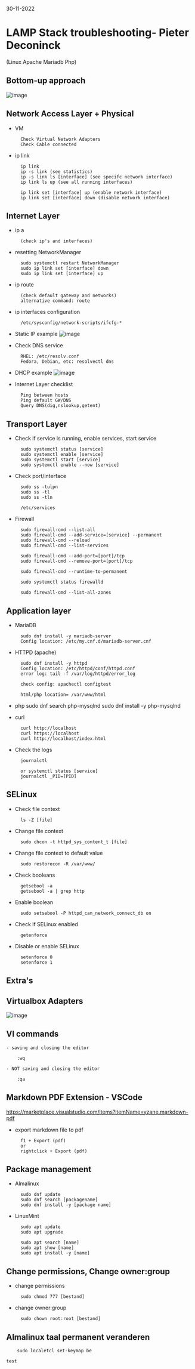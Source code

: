 30-11-2022

# LAMP Stack troubleshooting- Pieter Deconinck
(Linux Apache Mariadb Php)

## Bottom-up approach

![image](https://user-images.githubusercontent.com/100133263/204807679-4295cb9a-c274-4ad5-948b-0966f814453f.png)


## Network Access Layer + Physical

- VM
  
        Check Virtual Network Adapters
        Check Cable connected

- ip link 

        ip link
        ip -s link (see statistics)
        ip -s link ls [interface] (see specifc network interface)
        ip link ls up (see all running interfaces)
    
        ip link set [interface] up (enable network interface)
        ip link set [interface] down (disable network interface)

## Internet Layer

- ip a
  
        (check ip's and interfaces)

- resetting NetworkManager

        sudo systemctl restart NetworkManager
        sudo ip link set [interface] down
        sudo ip link set [interface] up

- ip route
  
        (check default gateway and networks)
        alternative command: route

- ip interfaces configuration

        /etc/sysconfig/network-scripts/ifcfg-*

- Static IP example
![image](https://user-images.githubusercontent.com/100133263/204814049-b6358d5f-a297-4e05-851d-81a253f99c3d.png)

- Check DNS service

        RHEL: /etc/resolv.conf
        Fedora, Debian, etc: resolvectl dns

- DHCP example
![image](https://user-images.githubusercontent.com/100133263/204814371-7d4eaa67-77ed-49be-a8d6-48bf09b1516b.png)

- Internet Layer checklist

        Ping between hosts
        Ping default GW/DNS
        Query DNS(dig,nslookup,getent)

## Transport Layer

- Check if service is running, enable services, start service

        sudo systemctl status [service]
        sudo systemctl enable [service]
        sudo systemctl start [service]
        sudo systemctl enable --now [service]

- Check port/interface
  
        sudo ss -tulpn
        sudo ss -tl
        sudo ss -tln

        /etc/services

- Firewall

        sudo firewall-cmd --list-all
        sudo firewall-cmd --add-service=[service] --permanent
        sudo firewall-cmd --reload 
        sudo firewall-cmd --list-services

        sudo firewall-cmd --add-port=[port]/tcp
        sudo firewall-cmd --remove-port=[port]/tcp

        sudo firewall-cmd --runtime-to-permanent

        sudo systemctl status firewalld

        sudo firewall-cmd --list-all-zones

## Application layer

- MariaDB
        
        sudo dnf install -y mariadb-server
        Config location: /etc/my.cnf.d/mariadb-server.cnf

- HTTPD (apache)

        sudo dnf install -y httpd
        Config location: /etc/httpd/conf/httpd.conf
        error log: tail -f /var/log/httpd/error_log

        check config: apachectl configtest

        html/php location= /var/www/html

- php
        sudo dnf search php-mysqlnd
        sudo dnf install -y php-mysqlnd

- curl

        curl http://localhost
        curl https://localhost
        curl http://localhost/index.html


- Check the logs

        journalctl

        or systemctl status [service]
        journalctl _PID=[PID]

## SELinux

- Check file context

        ls -Z [file]

- Change file context

        sudo chcon -t httpd_sys_content_t [file]

- Change file context to default value

        sudo restorecon -R /var/www/

- Check booleans

        getsebool -a
        getsebool -a | grep http

- Enable boolean

        sudo setsebool -P httpd_can_network_connect_db on

- Check if SELinux enabled

        getenforce

- Disable or enable SELinux

        setenforce 0
        setenforce 1
    	

## Extra's

## Virtualbox Adapters

![image](https://user-images.githubusercontent.com/100133263/204811594-49ff32e1-9a22-46b4-b83c-379b494dd7c5.png)


## VI commands

    - saving and closing the editor

        :wq

    - NOT saving and closing the editor

        :qa

## Markdown PDF Extension - VSCode
https://marketplace.visualstudio.com/items?itemName=yzane.markdown-pdf

- export markdown file to pdf

        f1 + Export (pdf)
        or
        rightclick + Export (pdf)

## Package management

- Almalinux

        sudo dnf update
        sudo dnf search [packagename]
        sudo dnf install -y [package name]

- LinuxMint

        sudo apt update
        sudo apt upgrade

        sudo apt search [name]
        sudo apt show [name]
        sudo apt install -y [name]

## Change permissions, Change owner:group

- change permissions

        sudo chmod 777 [bestand]

- change owner:group

        sudo chown root:root [bestand]

## Almalinux taal permanent veranderen

        sudo localetcl set-keymap be


`test`


        
